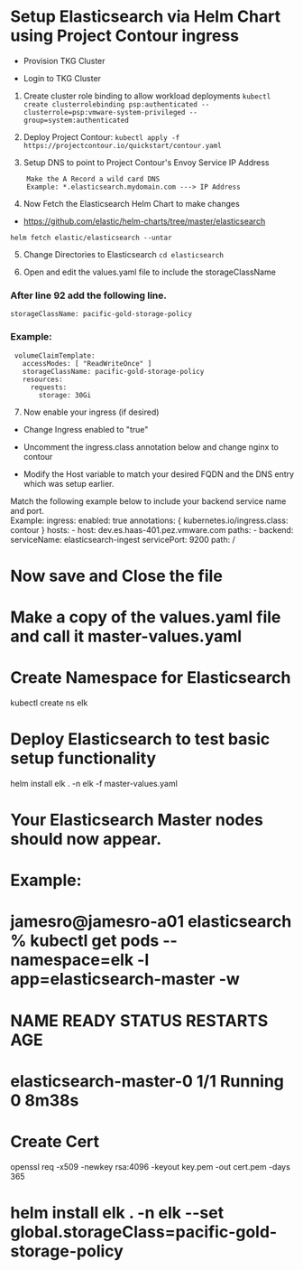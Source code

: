 # Setup Elasticsearch via Helm Chart using Project Contour ingress 

* Provision TKG Cluster  

* Login to TKG Cluster 


1. Create cluster role binding to allow workload deployments 
```kubectl create clusterrolebinding psp:authenticated --clusterrole=psp:vmware-system-privileged --group=system:authenticated```


2. Deploy Project Contour: 
```kubectl apply -f https://projectcontour.io/quickstart/contour.yaml```

3. Setup DNS to point to Project Contour's Envoy Service IP Address 
``` Setup A Record which points to the IP Address 
    Make the A Record a wild card DNS 
    Example: *.elasticsearch.mydomain.com ---> IP Address 
```

4.  Now Fetch the Elasticsearch Helm Chart to make changes 
* https://github.com/elastic/helm-charts/tree/master/elasticsearch

```helm fetch elastic/elasticsearch --untar```

5.  Change Directories to Elasticsearch 
```cd elasticsearch```

6.  Open and edit the values.yaml file to include the storageClassName
### After line 92 add the following line.  

   ```storageClassName: pacific-gold-storage-policy```
 
### Example: 
```
 volumeClaimTemplate:
   accessModes: [ "ReadWriteOnce" ]
   storageClassName: pacific-gold-storage-policy
   resources:
     requests:
       storage: 30Gi
```

7.  Now enable your ingress (if desired)
   
   * Change Ingress enabled to "true"

   * Uncomment the ingress.class annotation below and change nginx to contour 

   * Modify the Host variable to match your desired FQDN and the DNS entry which was setup earlier. 

 Match the following example below to include your backend service name and port.  
 Example: 
 ingress:
   enabled: true
   annotations: {
     kubernetes.io/ingress.class: contour } 
   hosts:
     - host: dev.es.haas-401.pez.vmware.com 
       paths:
       - backend: 
           serviceName: elasticsearch-ingest
           servicePort: 9200
         path: /


# Now save and Close the file 
# Make a copy of the values.yaml file and call it master-values.yaml

# Create Namespace for Elasticsearch 
kubectl create ns elk 

# Deploy Elasticsearch to test basic setup functionality 

helm install elk . -n elk  -f master-values.yaml

# Your Elasticsearch Master nodes should now appear.   
# Example: 
# jamesro@jamesro-a01 elasticsearch % kubectl get pods --namespace=elk -l app=elasticsearch-master -w
# NAME                     READY   STATUS    RESTARTS   AGE
# elasticsearch-master-0   1/1     Running   0          8m38s


# Create Cert 

openssl req -x509 -newkey rsa:4096 -keyout key.pem -out cert.pem -days 365




# helm install elk . -n elk  --set global.storageClass=pacific-gold-storage-policy
